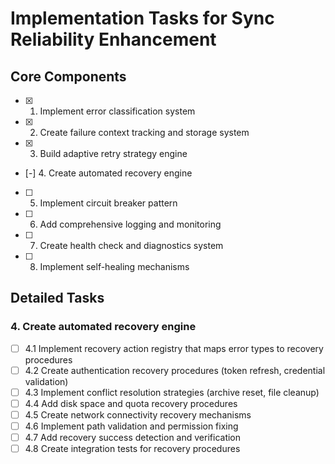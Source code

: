 # Implementation Tasks for Sync Reliability Enhancement

## Core Components

- [x] 1. Implement error classification system
- [x] 2. Create failure context tracking and storage system
- [x] 3. Build adaptive retry strategy engine
- [-] 4. Create automated recovery engine
- [ ] 5. Implement circuit breaker pattern
- [ ] 6. Add comprehensive logging and monitoring
- [ ] 7. Create health check and diagnostics system
- [ ] 8. Implement self-healing mechanisms

## Detailed Tasks

### 4. Create automated recovery engine

- [ ] 4.1 Implement recovery action registry that maps error types to recovery procedures
- [ ] 4.2 Create authentication recovery procedures (token refresh, credential validation)
- [ ] 4.3 Implement conflict resolution strategies (archive reset, file cleanup)
- [ ] 4.4 Add disk space and quota recovery procedures
- [ ] 4.5 Create network connectivity recovery mechanisms
- [ ] 4.6 Implement path validation and permission fixing
- [ ] 4.7 Add recovery success detection and verification
- [ ] 4.8 Create integration tests for recovery procedures